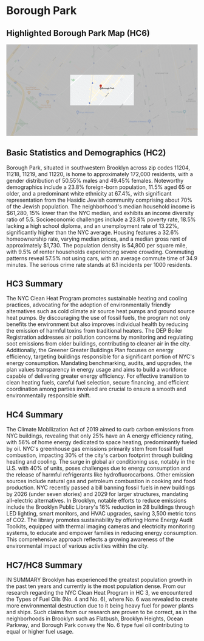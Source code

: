 # Borough Park

## Highlighted Borough Park Map (HC6)

![Highlighted Map](images/highlighted_boroughpark_map.png)


## Basic Statistics and Demographics (HC2)

Borough Park, situated in southwestern Brooklyn across zip codes 11204, 11218, 11219, and 11220, is home to approximately 172,000 residents, with a gender distribution of 50.55% males and 49.45% females. Noteworthy demographics include a 23.8% foreign-born population, 11.5% aged 65 or older, and a predominant white ethnicity at 67.4%, with significant representation from the Hasidic Jewish community comprising about 70% of the Jewish population. The neighborhood's median household income is $61,280, 15% lower than the NYC median, and exhibits an income diversity ratio of 5.5. Socioeconomic challenges include a 23.8% poverty rate, 18.5% lacking a high school diploma, and an unemployment rate of 13.22%, significantly higher than the NYC average. Housing features a 32.6% homeownership rate, varying median prices, and a median gross rent of approximately $1,730. The population density is 54,800 per square mile, with 9.5% of renter households experiencing severe crowding. Commuting patterns reveal 57.5% not using cars, with an average commute time of 34.9 minutes. The serious crime rate stands at 6.1 incidents per 1000 residents.

## HC3 Summary

The NYC Clean Heat Program promotes sustainable heating and cooling practices, advocating for the adoption of environmentally friendly alternatives such as cold climate air source heat pumps and ground source heat pumps. By discouraging the use of fossil fuels, the program not only benefits the environment but also improves individual health by reducing the emission of harmful toxins from traditional heaters. The DEP Boiler Registration addresses air pollution concerns by monitoring and regulating soot emissions from older buildings, contributing to cleaner air in the city. Additionally, the Greener Greater Buildings Plan focuses on energy efficiency, targeting buildings responsible for a significant portion of NYC's energy consumption. Mandating benchmarking, audits, and upgrades, the plan values transparency in energy usage and aims to build a workforce capable of delivering greater energy efficiency. For effective transition to clean heating fuels, careful fuel selection, secure financing, and efficient coordination among parties involved are crucial to ensure a smooth and environmentally responsible shift.

## HC4 Summary
The Climate Mobilization Act of 2019 aimed to curb carbon emissions from NYC buildings, revealing that only 25% have an A energy efficiency rating, with 56% of home energy dedicated to space heating, predominantly fueled by oil. NYC's greenhouse gas emissions primarily stem from fossil fuel combustion, impacting 30% of the city's carbon footprint through building heating and cooling. The surge in global air conditioning use, notably in the U.S. with 40% of units, poses challenges due to energy consumption and the release of harmful refrigerants like hydrofluorocarbons. Other emission sources include natural gas and petroleum combustion in cooking and food production. NYC recently passed a bill banning fossil fuels in new buildings by 2026 (under seven stories) and 2029 for larger structures, mandating all-electric alternatives. In Brooklyn, notable efforts to reduce emissions include the Brooklyn Public Library's 16% reduction in 28 buildings through LED lighting, smart monitors, and HVAC upgrades, saving 3,500 metric tons of CO2. The library promotes sustainability by offering Home Energy Audit Toolkits, equipped with thermal imaging cameras and electricity monitoring systems, to educate and empower families in reducing energy consumption. This comprehensive approach reflects a growing awareness of the environmental impact of various activities within the city.


## HC7/HC8 Summary
IN SUMMARY Brooklyn has experienced the greatest population growth in the past ten years and currently is the most population dense.
From our research regarding the NYC Clean Heat Program in HC 3, we encountered the Types of Fuel Oils (No. 4 and No. 6), where No. 6 was revealed to create more environmental destruction due to it being heavy fuel for power plants and ships. Such claims from our research are proven to be correct, as in the neighborhoods in Brooklyn such as Flatbush, Brooklyn Heights, Ocean Parkway, and Borough Park convey the No. 6 type fuel oil contributing to equal or higher fuel usage.











